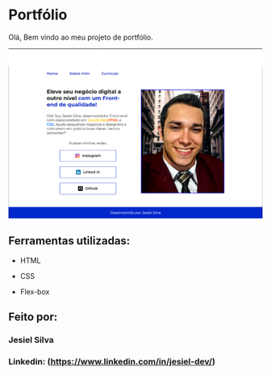 # Portfólio 
Olá, Bem vindo ao meu projeto de portfólio.

![image](https://github.com/JesielDevz/portfolio-inicio/blob/main/portfolio.png)

## Ferramentas utilizadas:

* HTML

* CSS

* Flex-box

## Feito por:

### Jesiel Silva

### Linkedin: (https://www.linkedin.com/in/jesiel-dev/)
